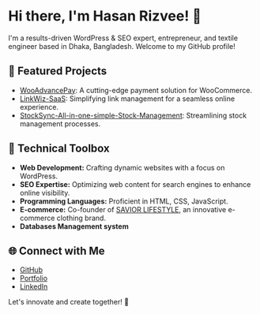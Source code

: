 # Hi there, I'm Hasan Rizvee! 👋

I'm a results-driven WordPress & SEO expert, entrepreneur, and textile engineer based in Dhaka, Bangladesh. Welcome to my GitHub profile!

## 🚀 Featured Projects

- [WooAdvancePay](https://github.com/rizvee/WooAdvancePay): A cutting-edge payment solution for WooCommerce.
- [LinkWiz-SaaS](https://github.com/rizvee/LinkWiz-SaaS): Simplifying link management for a seamless online experience.
- [StockSync-All-in-one-simple-Stock-Management](https://github.com/rizvee/StockSync-All-in-one-simple-Stock-Management): Streamlining stock management processes.


## 🔧 Technical Toolbox

- **Web Development:** Crafting dynamic websites with a focus on WordPress.
- **SEO Expertise:** Optimizing web content for search engines to enhance online visibility.
- **Programming Languages:** Proficient in HTML, CSS, JavaScript.
- **E-commerce:** Co-founder of [SAVIOR LIFESTYLE](https://saviorlifestyle.com), an innovative e-commerce clothing brand.
- **Databases Management system**

## 🌐 Connect with Me

- [GitHub](http://github.com/rizvee)
- [Portfolio](https://rizvee.github.io)
- [LinkedIn](linkedin.com/in/hasanrizvee) <!-- Add your LinkedIn profile link here -->


Let's innovate and create together! 🚀
